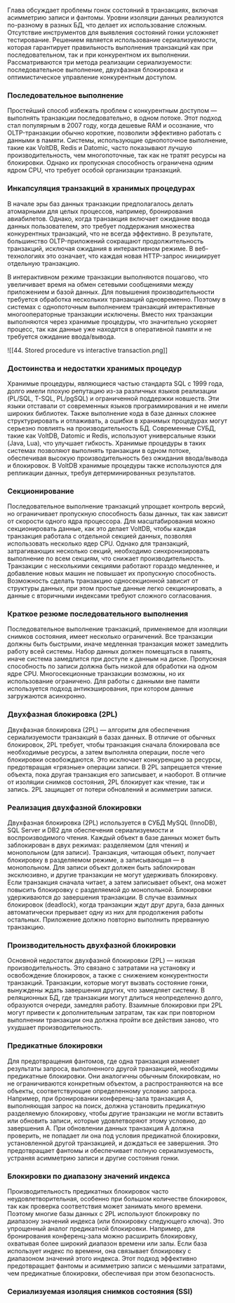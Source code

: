 Глава обсуждает проблемы гонок состояний в транзакциях, включая асимметрию записи и фантомы. Уровни изоляции данных реализуются по-разному в разных БД, что делает их использование сложным. Отсутствие инструментов для выявления состояний гонки усложняет тестирование. Решением является использование сериализуемости, которая гарантирует правильность выполнения транзакций как при последовательном, так и при конкурентном их выполнении. Рассматриваются три метода реализации сериализуемости: последовательное выполнение, двухфазная блокировка и оптимистическое управление конкурентным доступом.

### Последовательное выполнение

Простейший способ избежать проблем с конкурентным доступом — выполнять транзакции последовательно, в одном потоке. Этот подход стал популярным в 2007 году, когда дешевые RAM и осознание, что OLTP-транзакции обычно короткие, позволили эффективно работать с данными в памяти. Системы, использующие однопоточное выполнение, такие как VoltDB, Redis и Datomic, часто показывают лучшую производительность, чем многопоточные, так как не тратят ресурсы на блокировки. Однако их пропускная способность ограничена одним ядром CPU, что требует особой организации транзакций.

### Инкапсуляция транзакций в хранимых процедурах

В начале эры баз данных транзакции предполагалось делать атомарными для целых процессов, например, бронирования авиабилетов. Однако, когда транзакция включает ожидание ввода данных пользователем, это требует поддержания множества конкурентных транзакций, что не всегда эффективно. В результате, большинство OLTP-приложений сокращают продолжительность транзакций, исключая ожидания в интерактивном режиме. В веб-технологиях это означает, что каждая новая HTTP-запрос инициирует отдельную транзакцию.

В интерактивном режиме транзакции выполняются пошагово, что увеличивает время на обмен сетевыми сообщениями между приложением и базой данных. Для повышения производительности требуется обработка нескольких транзакций одновременно. Поэтому в системах с однопоточным выполнением транзакций интерактивные многооператорные транзакции исключены. Вместо них транзакции выполняются через хранимые процедуры, что значительно ускоряет процесс, так как данные уже находятся в оперативной памяти и не требуется ожидание ввода/вывода.

![[44. Stored procedure vs interactive transaction.png]]

### Достоинства и недостатки хранимых процедур

Хранимые процедуры, являющиеся частью стандарта SQL с 1999 года, долго имели плохую репутацию из-за различных языков реализации (PL/SQL, T-SQL, PL/pgSQL) и ограниченной поддержки новшеств. Эти языки отставали от современных языков программирования и не имели широких библиотек. Также выполнение кода в базе данных сложнее структурировать и отлаживать, а ошибки в хранимых процедурах могут серьезно повлиять на производительность БД. Современные СУБД, такие как VoltDB, Datomic и Redis, используют универсальные языки (Java, Lua), что улучшает гибкость. Хранимые процедуры в таких системах позволяют выполнять транзакции в одном потоке, обеспечивая высокую производительность без ожидания ввода/вывода и блокировок. В VoltDB хранимые процедуры также используются для репликации данных, требуя детерминированных результатов.

### Секционирование

Последовательное выполнение транзакций упрощает контроль версий, но ограничивает пропускную способность базы данных, так как зависит от скорости одного ядра процессора. Для масштабирования можно секционировать данные, как это делает VoltDB, чтобы каждая транзакция работала с отдельной секцией данных, позволяя использовать несколько ядер CPU. Однако для транзакций, затрагивающих несколько секций, необходимо синхронизировать выполнение по всем секциям, что снижает производительность. Транзакции с несколькими секциями работают гораздо медленнее, и добавление новых машин не повышает их пропускную способность. Возможность сделать транзакцию односекционной зависит от структуры данных, при этом простые данные легко секционировать, а данные с вторичными индексами требуют сложного согласования.

### Краткое резюме последовательного выполнения

Последовательное выполнение транзакций, применяемое для изоляции снимков состояния, имеет несколько ограничений. Все транзакции должны быть быстрыми, иначе медленная транзакция может замедлить работу всей системы. Набор данных должен помещаться в память, иначе система замедлится при доступе к данным на диске. Пропускная способность по записи должна быть низкой для обработки на одном ядре CPU. Многосекционные транзакции возможны, но их использование ограничено. Для работы с данными вне памяти используется подход антикэширования, при котором данные загружаются асинхронно.

### Двухфазная блокировка (2PL)

Двухфазная блокировка (2PL) — алгоритм для обеспечения сериализуемости транзакций в базах данных. В отличие от обычных блокировок, 2PL требует, чтобы транзакция сначала блокировала все необходимые ресурсы, а затем выполняла операции, после чего блокировки освобождаются. Это исключает конкуренцию за ресурсы, предотвращая «грязные» операции записи. В 2PL запрещается чтение объекта, пока другая транзакция его записывает, и наоборот. В отличие от изоляции снимков состояния, 2PL блокирует как чтение, так и запись. 2PL защищает от потери обновлений и асимметрии записи.

### Реализация двухфазной блокировки

Двухфазная блокировка (2PL) используется в СУБД MySQL (InnoDB), SQL Server и DB2 для обеспечения сериализуемости и воспроизводимого чтения. Каждый объект в базе данных может быть заблокирован в двух режимах: разделяемом (для чтения) и монопольном (для записи). Транзакция, читающая объект, получает блокировку в разделяемом режиме, а записывающая — в монопольном. Для записи объект должен быть заблокирован эксклюзивно, и другие транзакции не могут удерживать блокировку. Если транзакция сначала читает, а затем записывает объект, она может повысить блокировку с разделяемой до монопольной. Блокировки удерживаются до завершения транзакции. В случае взаимных блокировок (deadlock), когда транзакции ждут друг друга, база данных автоматически прерывает одну из них для продолжения работы остальных. Приложение должно повторно выполнить прерванную транзакцию.

### Производительность двухфазной блокировки

Основной недостаток двухфазной блокировки (2PL) — низкая производительность. Это связано с затратами на установку и освобождение блокировок, а также с снижением конкурентности транзакций. Транзакции, которые могут вызвать состояние гонки, вынуждены ждать завершения других, что замедляет систему. В реляционных БД, где транзакции могут длиться неопределенно долго, образуются очереди, замедляя работу. Взаимные блокировки при 2PL могут привести к дополнительным затратам, так как при повторном выполнении транзакции она должна пройти все действия заново, что ухудшает производительность.

### Предикатные блокировки

Для предотвращения фантомов, где одна транзакция изменяет результаты запроса, выполненного другой транзакцией, необходимы предикатные блокировки. Они аналогичны обычным блокировкам, но не ограничиваются конкретным объектом, а распространяются на все объекты, соответствующие определенному условию запроса. Например, при бронировании конференц-зала транзакция A, выполняющая запрос на поиск, должна установить предикатную разделяемую блокировку, чтобы другие транзакции не могли вставить или обновить записи, которые удовлетворяют этому условию, до завершения A. При обновлении данных транзакция A должна проверить, не попадает ли она под условия предикатной блокировки, установленной другой транзакцией, и дождаться ее завершения. Это предотвращает фантомы и обеспечивает полную сериализуемость, устраняя асимметрию записи и другие состояния гонки.

### Блокировки по диапазону значений индекса

Производительность предикатных блокировок часто неудовлетворительная, особенно при большом количестве блокировок, так как проверка соответствия может занимать много времени. Поэтому многие базы данных с 2PL используют блокировку по диапазону значений индекса (или блокировку следующего ключа). Это упрощенный аналог предикатной блокировки. Например, для бронирования конференц-зала можно расширить блокировку, охватывая более широкий диапазон времени или залы. Если база использует индекс по времени, она связывает блокировку с диапазоном значений этого индекса. Этот подход эффективно предотвращает фантомы и асимметрию записи с меньшими затратами, чем предикатные блокировки, обеспечивая при этом безопасность.

### Сериализуемая изоляция снимков состояния (SSI)

